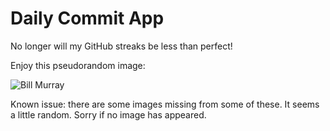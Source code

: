 Daily Commit App
================
No longer will my GitHub streaks be less than perfect!

Enjoy this pseudorandom image:

![Bill Murray](http://www.fillmurray.com/400/200 "Bill Murray")

Known issue: there are some images missing from some of these. It seems a little random. Sorry if no image has appeared.